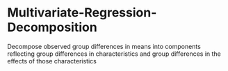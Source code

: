# Multivariate-Regression-Decomposition
Decompose observed group differences in means into components reflecting group differences in characteristics and group differences in the effects of those characteristics

